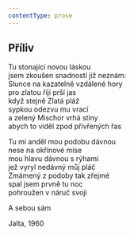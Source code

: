 ```yaml
---
contentType: prose
---
```


## Příliv

Tu stonající novou láskou  
jsem zkoušen snadností již neznám:  
Slunce na kazatelně vzdálené hory  
pro zlatou říji prší jas  
když stejně Zlatá pláž  
sypkou odezvu mu vrací  
a zelený Mischor vrhá stíny  
abych to viděl zpod přivřených řas

Tu mi anděl mou podobu dávnou  
nese na okřínové míse  
mou hlavu dávnou s rýhami  
jež vyryl nedávný můj pláč  
Zmámený z podoby tak zřejmé  
spal jsem prvně tu noc  
pohroužen v náruč svoji

A sebou sám

Jalta, 1960
